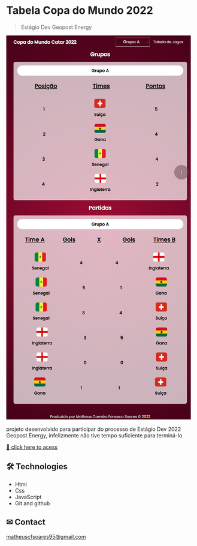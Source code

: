 # Tabela Copa do Mundo 2022 

> Estágio Dev Geopost Energy

![preview](./assets/preview.png)

projeto desenvolvido para participar do processo de Estágio Dev 2022 Geopost Energy,
infelizmente não tive tempo suficiente para terminá-lo

[ 🔗 click here to acess](https://agilitytzx.github.io/Tabela-Copa-do-Mundo-2022/)


## 🛠 Technologies

- Html
- Css
- JavaScript
- Git and github

## ✉ Contact

matheuscfsoares95@gmail.com
